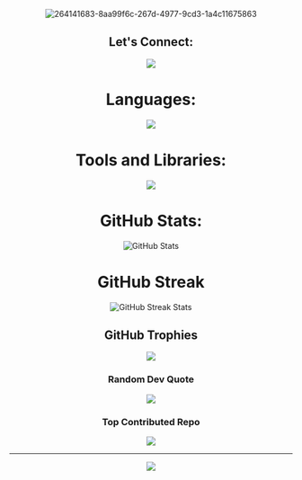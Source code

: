 <div style="max-width: 100%; margin: 0 auto; text-align: center;" align="center">

![264141683-8aa99f6c-267d-4977-9cd3-1a4c11675863](https://github.com/MARIYAPPANS/MARIYAPPANS/assets/114395182/cb6d019f-f365-4dda-b436-1cb7e0081d7b)

## Let's Connect:
<img src="https://skillicons.dev/icons?i=linkedin,twitter,instagram&perline=3" >


# Languages:
<img src="https://skillicons.dev/icons?i=c,cpp,java,python,css,html,js,php&perline=8" >

# Tools and Libraries:
<img src="https://skillicons.dev/icons?i=vscode,vercel,sqlite,replit,postgres,mysql,github,firebase,django,bootstrap,androidstudio&perline=6" >


# GitHub Stats:
<img src="https://github-readme-stats.vercel.app/api?username=mariyappans&show_icons=true&theme=radical" alt="GitHub Stats" style="max-width: 100%;">

# GitHub Streak
<img src="https://github-readme-streak-stats.herokuapp.com/?user=mariyappans&theme=highcontrast" alt="GitHub Streak Stats">

##  GitHub Trophies
![](https://github-profile-trophy.vercel.app/?username=MARIYAPPANS&theme=nord&no-frame=false&no-bg=false&margin-w=4)

###  Random Dev Quote
![](https://quotes-github-readme.vercel.app/api?type=horizontal&theme=tokyonight)

###  Top Contributed Repo
![](https://github-profile-trophy.vercel.app/?username=MARIYAPPANS&theme=radical)

---
[![](https://visitcount.itsvg.in/api?id=MARIYAPPANS&icon=6&color=5)](https://visitcount.itsvg.in)

<!-- Proudly created with GPRM ( https://gprm.itsvg.in ) -->
